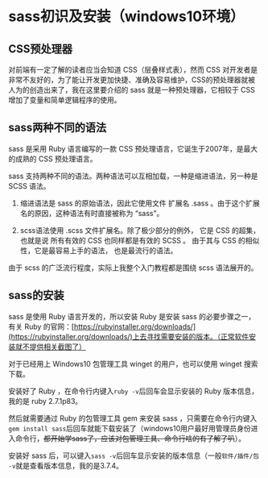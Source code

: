 # sass初识及安装（windows10环境）

## CSS预处理器

对前端有一定了解的读者应当会知道 CSS（层叠样式表），然而 CSS 对开发者是非常不友好的，为了能让开发更加快捷、准确及容易维护，CSS的预处理器就被人为的创造出来了，我在这里要介绍的 sass 就是一种预处理器，它相较于 CSS 增加了变量和简单逻辑程序的使用。

## sass两种不同的语法

sass 是采用 Ruby 语言编写的一款 CSS 预处理语言，它诞生于2007年，是最大的成熟的 CSS 预处理语言。

sass 支持两种不同的语法。两种语法可以互相加载，一种是缩进语法，另一种是 SCSS 语法。

1. 缩进语法是 sass 的原始语法，因此它使用文件 扩展名 .sass 。由于这个扩展名的原因，这种语法有时直接被称为 “sass"。

2. scss语法使用 .scss 文件扩展名。除了极少部分的例外， 它是 CSS 的超集，也就是说 所有有效的 CSS 也同样都是有效的 SCSS 。 由于其与 CSS 的相似性，它是最容易上手的语法， 也是最流行的语法。

由于 scss 的广泛流行程度，实际上我整个入门教程都是围绕 scss 语法展开的。

## sass的安装

sass 是使用 Ruby 语言开发的，所以安装 Ruby 是安装 sass 的必要步骤之一，有关 Ruby 的官网：[https://rubyinstaller.org/downloads/](https://rubyinstaller.org/downloads/)上去寻找需要安装的版本。（正常软件安装就不提供相关截图了）

对于已经用上 Windows10 包管理工具 winget 的用户，也可以使用 winget 搜索下载。

安装好了 Ruby ，在命令行内键入`ruby -v`后回车会显示安装的 Ruby 版本信息，我的是 ruby 2.7.1p83。

然后就需要通过 Ruby 的包管理工具 gem 来安装 sass ，只需要在命令行内键入`gem install sass`后回车就能下载安装了（windows10用户最好用管理员身份进入命令行，<del>都开始学sass了，应该对包管理工具、命令行啥的有了解了叭</del>）。

安装好 sass 后，可以键入`sass -v`后回车显示安装的版本信息（一般`软件/插件/包 -v`就是查看版本信息，我的是3.7.4。


